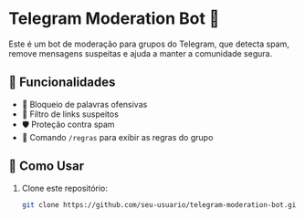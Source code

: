# Telegram Moderation Bot 🤖

Este é um bot de moderação para grupos do Telegram, que detecta spam, remove mensagens suspeitas e ajuda a manter a comunidade segura.

## 📌 Funcionalidades
- 🚫 Bloqueio de palavras ofensivas
- 🔗 Filtro de links suspeitos
- 🛡️ Proteção contra spam
- 📜 Comando `/regras` para exibir as regras do grupo

## 🚀 Como Usar
1. Clone este repositório:
   ```sh
   git clone https://github.com/seu-usuario/telegram-moderation-bot.git

